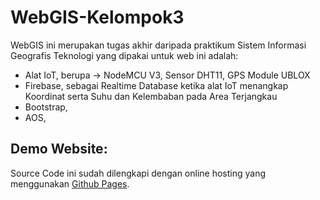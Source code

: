 # WebGIS-Kelompok3

WebGIS ini merupakan tugas akhir daripada praktikum Sistem Informasi Geografis
Teknologi yang dipakai untuk web ini adalah:
- Alat IoT, berupa -> NodeMCU V3, Sensor DHT11, GPS Module UBLOX
- Firebase, sebagai Realtime Database ketika alat IoT menangkap Koordinat serta Suhu dan Kelembaban pada Area Terjangkau
- Bootstrap,
- AOS,

## Demo Website:
Source Code ini sudah dilengkapi dengan online hosting yang menggunakan [Github Pages](https://auroraleafa.github.io/WebGIS-Kelompok3).
